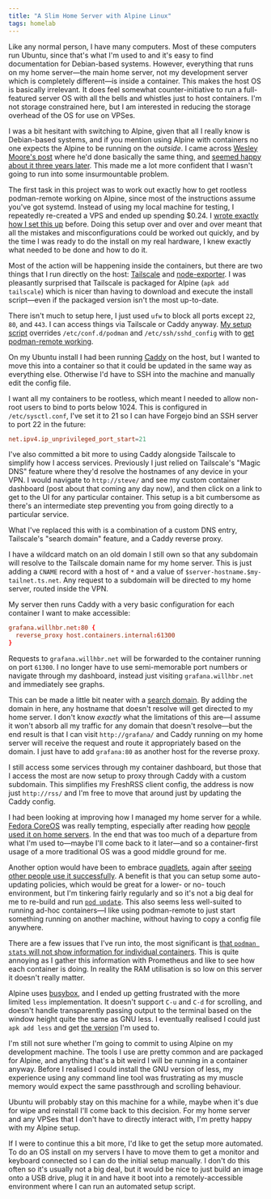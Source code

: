 ```yaml
---
title: "A Slim Home Server with Alpine Linux"
tags: homelab
---
```


Like any normal person, I have many computers. Most of these computers run Ubuntu, since that's what I'm used to and it's easy to find documentation for Debian-based systems. However, everything that runs on my home server—the main home server, not my development server which is completely different—is inside a container. This makes the host OS is basically irrelevant. It does feel somewhat counter-initiative to run a full-featured server OS with all the bells and whistles just to host containers. I'm not storage constrained here, but I am interested in reducing the storage overhead of the OS for use on VPSes.

I was a bit hesitant with switching to Alpine, given that all I really know is Debian-based systems, and if you mention using Alpine with containers no one expects the Alpine to be running on the _outside_. I came across [Wesley Moore's post](https://www.wezm.net/technical/2019/02/alpine-linux-docker-infrastructure/) where he'd done basically the same thing, and [seemed happy about it three years later](https://www.wezm.net/v2/posts/2022/alpine-linux-docker-infrastructure-three-years/). This made me a lot more confident that I wasn't going to run into some insurmountable problem.

The first task in this project was to work out exactly how to get rootless podman-remote working on Alpine, since most of the instructions assume you've got systemd. Instead of using my local machine for testing, I repeatedly re-created a VPS and ended up spending $0.24. I [wrote exactly how I set this up][alpine-podman] before. Doing this setup over and over and over meant that all the mistakes and misconfigurations could be worked out quickly, and by the time I was ready to do the install on my real hardware, I knew exactly what needed to be done and how to do it.

[alpine-podman]: /2025/01/18/configure-rootless-podman-remote-on-alpine-linux/

Most of the action will be happening inside the containers, but there are two things that I run directly on the host: [Tailscale](http://tailscale.com) and [node-exporter](https://github.com/prometheus/node_exporter). I was pleasantly surprised that Tailscale is packaged for Alpine (`apk add tailscale`) which is nicer than having to download and execute the install script—even if the packaged version isn't the most up-to-date.

There isn't much to setup here, I just used `ufw` to block all ports except `22`, `80`, and `443`. I can access things via Tailscale or Caddy anyway. [My setup script][setup-script] overrides `/etc/conf.d/podman` and `/etc/ssh/sshd_config` with to [get podman-remote working][alpine-podman].

[setup-script]: https://codeberg.org/willhbr/alpine-podman-setup

On my Ubuntu install I had been running [Caddy](http://caddyserver.com) on the host, but I wanted to move this into a container so that it could be updated in the same way as everything else. Otherwise I'd have to SSH into the machine and manually edit the config file.

I want all my containers to be rootless, which meant I needed to allow non-root users to bind to ports below 1024. This is configured in `/etc/sysctl.conf`, I've set it to 21 so I can have Forgejo bind an SSH server to port 22 in the future:

```conf
net.ipv4.ip_unprivileged_port_start=21
```

I've also committed a bit more to using Caddy alongside Tailscale to simplify how I access services. Previously I just relied on Tailscale's "Magic DNS" feature where they'd resolve the hostnames of any device in your VPN. I would navigate to `http://steve/` and see my custom container dashboard (post about that coming any day now), and then click on a link to get to the UI for any particular container. This setup is a bit cumbersome as there's an intermediate step preventing you from going directly to a particular service.

What I've replaced this with is a combination of a custom DNS entry, Tailscale's "search domain" feature, and a Caddy reverse proxy.

I have a wildcard match on an old domain I still own so that any subdomain will resolve to the Tailscale domain name for my home server. This is just adding a `CNAME` record with a host of `*` and a value of `$server-hostname.$my-tailnet.ts.net`. Any request to a subdomain will be directed to my home server, routed inside the VPN.

My server then runs Caddy with a very basic configuration for each container I want to make accessible:

```conf
grafana.willhbr.net:80 {
  reverse_proxy host.containers.internal:61300
}
```

Requests to `grafana.willhbr.net` will be forwarded to the container running on port `61300`. I no longer have to use semi-memorable port numbers or navigate through my dashboard, instead just visiting `grafana.willhbr.net` and immediately see graphs.

This can be made a little bit neater with a [search domain](https://tailscale.com/kb/1054/dns#search-domains). By adding the domain in here, any hostname that doesn't resolve will get directed to my home server. I don't know _exactly_ what the limitations of this are—I assume it won't absorb all my traffic for any domain that doesn't resolve—but the end result is that I can visit `http://grafana/` and Caddy running on my home server will receive the request and route it appropriately based on the domain. I just have to add `grafana:80` as another host for the reverse proxy.

I still access some services through my container dashboard, but those that I access the most are now setup to proxy through Caddy with a custom subdomain. This simplifies my FreshRSS client config, the address is now just `http://rss/` and I'm free to move that around just by updating the Caddy config.

I had been looking at improving how I managed my home server for a while. [Fedora CoreOS](https://fedoraproject.org/coreos/) was really tempting, especially after reading how [people used it on home servers](https://major.io/p/coreos-as-pet/). In the end that was too much of a departure from what I'm used to—maybe I'll come back to it later—and so a container-first usage of a more traditional OS was a good middle ground for me.

Another option would have been to embrace [quadlets](https://www.redhat.com/en/blog/quadlet-podman), again after [seeing other people use it successfully](https://matduggan.com/replace-compose-with-quadlet/). A benefit is that you can setup some auto-updating policies, which would be great for a lower- or no- touch environment, but I'm tinkering fairly regularly and so it's not a big deal for me to re-build and run [`pod update`](https://codeberg.org/willhbr/pod). This also seems less well-suited to running ad-hoc containers—I like using podman-remote to just start something running on another machine, without having to copy a config file anywhere.

There are a few issues that I've run into, the most significant is [that `podman stats` will not show information for individual containers](https://github.com/containers/podman/issues/9502). This is quite annoying as I gather this information with Prometheus and like to see how each container is doing. In reality the RAM utilisation is so low on this server it doesn't really matter.

Alpine uses [busybox](https://www.busybox.net), and I ended up getting frustrated with the more limited `less` implementation. It doesn't support `C-u` and `C-d` for scrolling, and doesn't handle transparently passing output to the terminal based on the window height quite the same as GNU less. I eventually realised I could just `apk add less` and get [the version](https://pkgs.alpinelinux.org/package/edge/main/x86/less) I'm used to.

I'm still not sure whether I'm going to commit to using Alpine on my development machine. The tools I use are pretty common and are packaged for Alpine, and anything that's a bit weird I will be running in a container anyway. Before I realised I could install the GNU version of less, my experience using any command line tool was frustrating as my muscle memory would expect the same passthrough and scrolling behaviour.

Ubuntu will probably stay on this machine for a while, maybe when it's due for wipe and reinstall I'll come back to this decision. For my home server and any VPSes that I don't have to directly interact with, I'm pretty happy with my Alpine setup.

If I were to continue this a bit more, I'd like to get the setup more automated. To do an OS install on my servers I have to move them to get a monitor and keyboard connected so I can do the initial setup manually. I don't do this often so it's usually not a big deal, but it would be nice to just build an image onto a USB drive, plug it in and have it boot into a remotely-accessible environment where I can run an automated setup script.
